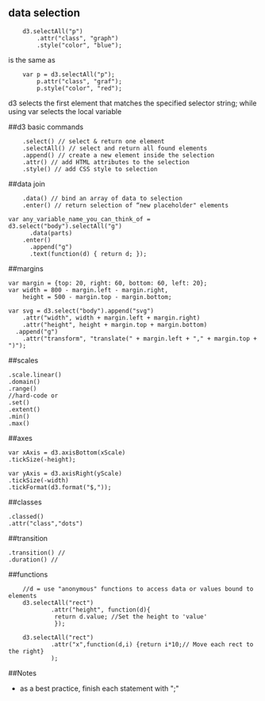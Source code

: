 ## data selection 

        d3.selectAll("p")
            .attr("class", "graph")
            .style("color", "blue");
    
is the same as 

        var p = d3.selectAll("p");
            p.attr("class", "graf");
            p.style("color", "red");
            
d3 selects the first element that matches the specified selector string; while using var selects the local variable 

##d3 basic commands

        .select() // select & return one element
        .selectAll() // select and return all found elements 
        .append() // create a new element inside the selection 
        .attr() // add HTML attributes to the selection 
        .style() // add CSS style to selection 

##data join

        .data() // bind an array of data to selection
        .enter() // return selection of “new placeholder" elements

    var any_variable_name_you_can_think_of = d3.select("body").selectAll("g")
          .data(parts)
        .enter()
          .append("g")
          .text(function(d) { return d; });
          
##margins

    var margin = {top: 20, right: 60, bottom: 60, left: 20};
    var width = 800 - margin.left - margin.right,
        height = 500 - margin.top - margin.bottom;

    var svg = d3.select("body").append("svg")
        .attr("width", width + margin.left + margin.right)
        .attr("height", height + margin.top + margin.bottom)
      .append("g")
        .attr("transform", "translate(" + margin.left + "," + margin.top + ")");


##scales

    .scale.linear()
    .domain()
    .range()
    //hard-code or 
    .set()
    .extent()
    .min()
    .max()

##axes 

    var xAxis = d3.axisBottom(xScale)
    .tickSize(-height);
    
    var yAxis = d3.axisRight(yScale)
    .tickSize(-width)
    .tickFormat(d3.format("$,"));

##classes

    .classed()
    .attr("class","dots")

##transition 

    .transition() // 
    .duration() // 
    
##functions

        //d = use "anonymous" functions to access data or values bound to elements
        d3.selectAll("rect")
                .attr("height",	function(d){
                 return	d.value; //Set the height to 'value'
                 });
                 
        d3.selectAll("rect")
                .attr("x",function(d,i)	{return	i*10;//	Move each rect to the right}
                );

##Notes

- as a best practice, finish each statement with ";"
